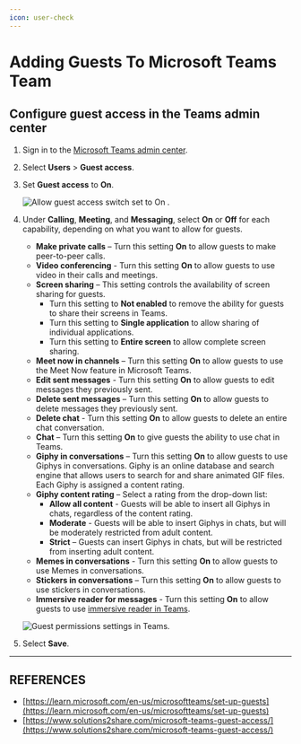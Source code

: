 ```yaml
---
icon: user-check
---
```


# Adding Guests To Microsoft Teams Team

## Configure guest access in the Teams admin center



1. Sign in to the [Microsoft Teams admin center](https://admin.teams.microsoft.com/).
2. Select **Users** > **Guest access**.
3.  Set **Guest access** to **On**.

    ![Allow guest access switch set to On .](https://learn.microsoft.com/en-us/microsoftteams/media/guest-access-setting.png)
4.  Under **Calling**, **Meeting**, and **Messaging**, select **On** or **Off** for each capability, depending on what you want to allow for guests.

    * **Make private calls** – Turn this setting **On** to allow guests to make peer-to-peer calls.
    * **Video conferencing** - Turn this setting **On** to allow guests to use video in their calls and meetings.
    * **Screen sharing** – This setting controls the availability of screen sharing for guests.
      * Turn this setting to **Not enabled** to remove the ability for guests to share their screens in Teams.
      * Turn this setting to **Single application** to allow sharing of individual applications.
      * Turn this setting to **Entire screen** to allow complete screen sharing.
    * **Meet now in channels** – Turn this setting **On** to allow guests to use the Meet Now feature in Microsoft Teams.
    * **Edit sent messages** - Turn this setting **On** to allow guests to edit messages they previously sent.
    * **Delete sent messages** – Turn this setting **On** to allow guests to delete messages they previously sent.
    * **Delete chat** - Turn this setting **On** to allow guests to delete an entire chat conversation.
    * **Chat** – Turn this setting **On** to give guests the ability to use chat in Teams.
    * **Giphy in conversations** – Turn this setting **On** to allow guests to use Giphys in conversations. Giphy is an online database and search engine that allows users to search for and share animated GIF files. Each Giphy is assigned a content rating.
    * **Giphy content rating** – Select a rating from the drop-down list:
      * **Allow all content** - Guests will be able to insert all Giphys in chats, regardless of the content rating.
      * **Moderate** - Guests will be able to insert Giphys in chats, but will be moderately restricted from adult content.
      * **Strict** – Guests can insert Giphys in chats, but will be restricted from inserting adult content.
    * **Memes in conversations** - Turn this setting **On** to allow guests to use Memes in conversations.
    * **Stickers in conversations** – Turn this setting **On** to allow guests to use stickers in conversations.
    * **Immersive reader for messages** - Turn this setting **On** to allow guests to use [immersive reader in Teams](https://support.microsoft.com/topic/a700c0d0-bc53-4696-a94d-4fbc86ac7a9a).

    ![Guest permissions settings in Teams.](https://learn.microsoft.com/en-us/microsoftteams/media/manage-guest-access-image1.png)
5. Select **Save**.







***

## REFERENCES

* [https://learn.microsoft.com/en-us/microsoftteams/set-up-guests](https://learn.microsoft.com/en-us/microsoftteams/set-up-guests)
* [https://www.solutions2share.com/microsoft-teams-guest-access/](https://www.solutions2share.com/microsoft-teams-guest-access/)


